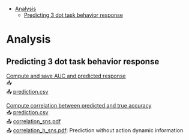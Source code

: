 - [Analysis](#analysis)
  - [Predicting 3 dot task behavior response](#predicting-3-dot-task-behavior-response)


# Analysis
## Predicting 3 dot task behavior response
[Compute and save AUC and predicted response](src/ana_three_dot_predicting_individual_beh_profile.ipynb)  
📥  
📤 [prediction.csv](data/ana_three_dot_predicting_individual_beh_profile/prediction.csv)

[Compute correlation between predicted and true accuracy](src/ana_three_dot_prediction_corr.ipynb)  
📥 [prediction.csv](data/ana_three_dot_predicting_individual_beh_profile/prediction.csv)  
📤 [correlation_sns.pdf](data/ana_three_dot_prediction_corr/correlation_sns.pdf)  
📤 [correlation_h_sns.pdf](data/ana_three_dot_prediction_corr/correlation_h_sns.pdf): Prediction without action dynamic information